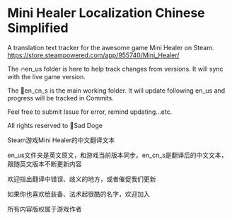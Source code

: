 # Mini Healer Localization Chinese Simplified
A translation text tracker for the awesome game Mini Healer on Steam. https://store.steampowered.com/app/955740/Mini_Healer/

The 🔥en_us folder is here to help track changes from versions. It will sync with the live game version.

The 🏹en_cn_s is the main working folder. It will update following en_us and progress will be tracked in Commits.

Feel free to submit Issue for error, remind updating...etc.

All rights reserved to 💪Sad Doge

Steam游戏Mini Healer的中文翻译文本

en_us文件夹是英文原文，和游戏当前版本同步。en_cn_s是翻译后的中文文本，跟随英文版本不断更新内容

欢迎指出翻译中错误、歧义的地方，或者催促我们更新

如果你也喜欢给装备、法术起很酷的名字，欢迎加入

所有内容版权属于游戏作者
